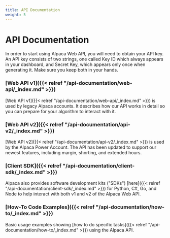 ```yaml
---
title: API Documentation
weight: 5
---
```


# API Documentation

In order to start using Alpaca Web API, you will need to obtain your API key. An API key consists of two strings, 
one called Key ID which always appears in your dashboard, and Secret Key, which appears only once when generating 
it. Make sure you keep both in your hands.

### [Web API v1]({{< relref "/api-documentation/web-api/_index.md" >}})

[Web API v1]({{< relref "/api-documentation/web-api/_index.md" >}}) is used by legacy Alpaca accounts. It describes
how our API works in detail so you can prepare for your algorithm to interact with it.

### [Web API v2]({{< relref "/api-documentation/api-v2/_index.md" >}})

[Web API v2]({{< relref "/api-documentation/api-v2/_index.md" >}}) is used by the Alpaca Power Account. 
The API has been updated to support our newest features, including margin, shorting, and extended hours.

### [Client SDK]({{< relref "/api-documentation/client-sdk/_index.md" >}})

Alpaca also provides software development kits ("SDKs") [here]({{< relref "/api-documentation/client-sdk/_index.md" >}}) 
for Python, C#, Go, and Node to help interact with both v1 and v2 of the Alpaca Web API.

### [How-To Code Examples]({{< relref "/api-documentation/how-to/_index.md" >}})

Basic usage examples showing [how to do specific tasks]({{< relref "/api-documentation/how-to/_index.md" >}}) 
using the Alpaca API. 

